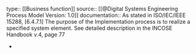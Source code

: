 type:: [[Business function]]
source:: [[@Digital Systems Engineering Process Model Version: 1.0]]
documentation:: As stated in ISO/IEC/IEEE 15288, [6.4.7.1] The purpose of the Implementation process is to realize a specified system element.  See detailed description in the INCOSE Handbook v.4, page 77

-